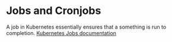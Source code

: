 # Jobs and Cronjobs

A job in Kubernetes essentially ensures that a something is run to completion.
[Kubernetes Jobs documentation](https://kubernetes.io/docs/concepts/workloads/controllers/jobs-run-to-completion/)
